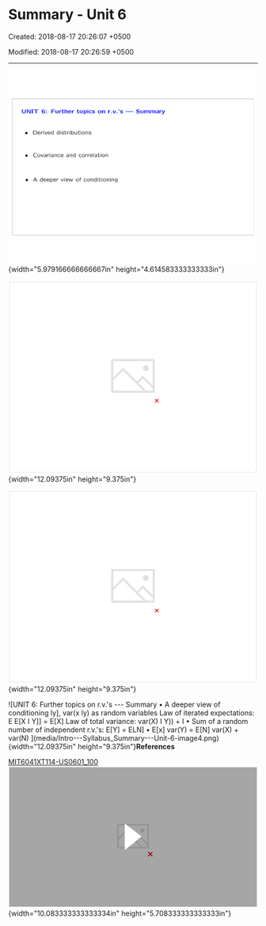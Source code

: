 # Summary - Unit 6

Created: 2018-08-17 20:26:07 +0500

Modified: 2018-08-17 20:26:59 +0500

---

![UNIT 6: Further topics on r.v.'s --- Summary • Derived distributions Covariance and correlation A deeper view of conditioning ](media/Intro---Syllabus_Summary---Unit-6-image1.png){width="5.979166666666667in" height="4.614583333333333in"}

![UNIT 6: Further topics on r.v.'s --- Summary Derived distributions: Y = g(X): find CDF of Y; can go directly when g is monotoni Y = ax + b: simple formula Z = g(x, Y): same meth0( Z = X + Y (X, Y independent): convolution formula fz(z) = - pz(z) = Epx(x) PY(z - x) sum of independent normals is normal ](media/Intro---Syllabus_Summary---Unit-6-image2.png){width="12.09375in" height="9.375in"}

![UNIT 6: Further topics on r.v.'s --- Summary Covariance and correlation cov(x, Y) = E (X - E[x]) • (Y - E[Y]) p(x, Y) --- Ipl linearity properties used to find var(X1 + ](media/Intro---Syllabus_Summary---Unit-6-image3.png){width="12.09375in" height="9.375in"}

![UNIT 6: Further topics on r.v.'s --- Summary • A deeper view of conditioning ly], var(x ly) as random variables Law of iterated expectations: E E[X I Y]] = E[X] Law of total variance: var(X) I Y)) + I • Sum of a random number of independent r.v.'s: E[Y] = ELN] • E[x] var(Y) = E[N] var(X) + var(N) ](media/Intro---Syllabus_Summary---Unit-6-image4.png){width="12.09375in" height="9.375in"}**References**

[MIT6041XT114-US0601_100](https://www.youtube.com/watch?v=-hVAAv2khAs)
![](media/Intro---Syllabus_Summary---Unit-6-image5.png){width="10.083333333333334in" height="5.708333333333333in"}